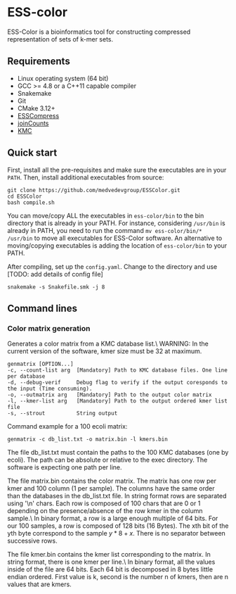 # ESS-color


ESS-Color is a bioinformatics tool for constructing compressed representation of sets of k-mer sets.


## Requirements

- Linux operating system (64 bit)
- GCC >= 4.8 or a C++11 capable compiler
- Snakemake
- Git
- CMake 3.12+
- [ESSCompress](https://github.com/medvedevgroup/ESSCompress)
- [joinCounts](https://github.com/Transipedia/dekupl-joinCounts)
- [KMC](https://github.com/refresh-bio/KMC)


## Quick start

First, install all the pre-requisites and make sure the executables are in your `PATH`. Then, install additional executables from source:

    git clone https://github.com/medvedevgroup/ESSColor.git
    cd ESSColor
    bash compile.sh
    
You can move/copy ALL the executables in `ess-color/bin` to the bin directory that is already in your PATH. For instance, considering `/usr/bin` is already in PATH, you need to run the command `mv ess-color/bin/* /usr/bin` to move all executables for ESS-Color software. An alternative to moving/copying executables is adding the location of `ess-color/bin` to your PATH.


After compiling, set up the `config.yaml`. Change to the directory and use [TODO: add details of config file]

    snakemake -s Snakefile.smk -j 8
    



## Command lines

### Color matrix generation

Generates a color matrix from a KMC database list.\\
WARNING: In the current version of the software, kmer size must be 32 at maximum.

    genmatrix [OPTION...]
    -c, --count-list arg  [Mandatory] Path to KMC database files. One line per database
    -d, --debug-verif     Debug flag to verify if the output coresponds to the input (Time consuming).
    -o, --outmatrix arg   [Mandatory] Path to the output color matrix
    -l, --kmer-list arg   [Mandatory] Path to the output ordered kmer list file
    -s, --strout          String output


Command example for a 100 ecoli matrix:

    genmatrix -c db_list.txt -o matrix.bin -l kmers.bin

The file db_list.txt must contain the paths to the 100 KMC databases (one by ecoli).
The path can be absolute or relative to the exec directory.
The software is expecting one path per line.

The file matrix.bin contains the color matrix.
The matrix has one row per kmer and 100 column (1 per sample).
The columns have the same order than the databases in the db_list.txt file.
In string format rows are separated using '\n' chars.
Each row is composed of 100 chars that are 0 or 1 depending on the presence/absence of the row kmer in the column sample.\\
In binary format, a row is a large enough multiple of 64 bits.
For our 100 samples, a row is composed of 128 bits (16 Bytes).
The xth bit of the yth byte correspond to the sample $y*8+x$.
There is no separator between successive rows.

The file kmer.bin contains the kmer list corresponding to the matrix.
In string format, there is one kmer per line.\\
In binary format, all the values inside of the file are 64 bits.
Each 64 bit is decomposed in 8 bytes little endian ordered.
First value is k, second is the number n of kmers, then are n values that are kmers.
